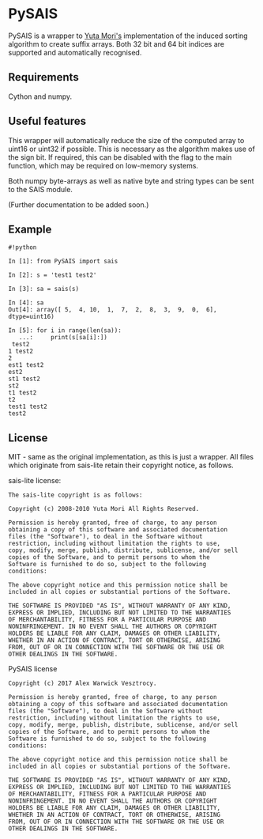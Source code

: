 # PySAIS #

PySAIS is a wrapper to [Yuta Mori's](https://sites.google.com/site/yuta256/sais) implementation of the induced sorting algorithm to create suffix arrays. Both 32 bit and 64 bit indices are supported and automatically recognised.


## Requirements ##
Cython and numpy. 


## Useful features ##
This wrapper will automatically reduce the size of the computed array to uint16 or uint32 if possible. This is necessary as the algorithm makes use of the sign bit. If required, this can be disabled with the flag to the main function, which may be required on low-memory systems.

Both numpy byte-arrays as well as native byte and string types can be sent to the SAIS module.


(Further documentation to be added soon.)

## Example ##

```
#!python

In [1]: from PySAIS import sais

In [2]: s = 'test1 test2'

In [3]: sa = sais(s)

In [4]: sa
Out[4]: array([ 5,  4, 10,  1,  7,  2,  8,  3,  9,  0,  6], dtype=uint16)

In [5]: for i in range(len(sa)):
   ...:     print(s[sa[i]:])
 test2
1 test2
2
est1 test2
est2
st1 test2
st2
t1 test2
t2
test1 test2
test2

```

## License ##
MIT - same as the original implementation, as this is just a wrapper. All files which originate from sais-lite retain their copyright notice, as follows.

sais-lite license:
```
The sais-lite copyright is as follows:

Copyright (c) 2008-2010 Yuta Mori All Rights Reserved.

Permission is hereby granted, free of charge, to any person
obtaining a copy of this software and associated documentation
files (the "Software"), to deal in the Software without
restriction, including without limitation the rights to use,
copy, modify, merge, publish, distribute, sublicense, and/or sell
copies of the Software, and to permit persons to whom the
Software is furnished to do so, subject to the following
conditions:

The above copyright notice and this permission notice shall be
included in all copies or substantial portions of the Software.

THE SOFTWARE IS PROVIDED "AS IS", WITHOUT WARRANTY OF ANY KIND,
EXPRESS OR IMPLIED, INCLUDING BUT NOT LIMITED TO THE WARRANTIES
OF MERCHANTABILITY, FITNESS FOR A PARTICULAR PURPOSE AND
NONINFRINGEMENT. IN NO EVENT SHALL THE AUTHORS OR COPYRIGHT
HOLDERS BE LIABLE FOR ANY CLAIM, DAMAGES OR OTHER LIABILITY,
WHETHER IN AN ACTION OF CONTRACT, TORT OR OTHERWISE, ARISING
FROM, OUT OF OR IN CONNECTION WITH THE SOFTWARE OR THE USE OR
OTHER DEALINGS IN THE SOFTWARE.
```

PySAIS license
```
Copyright (c) 2017 Alex Warwick Vesztrocy.

Permission is hereby granted, free of charge, to any person
obtaining a copy of this software and associated documentation
files (the "Software"), to deal in the Software without
restriction, including without limitation the rights to use,
copy, modify, merge, publish, distribute, sublicense, and/or sell
copies of the Software, and to permit persons to whom the
Software is furnished to do so, subject to the following
conditions:

The above copyright notice and this permission notice shall be
included in all copies or substantial portions of the Software.

THE SOFTWARE IS PROVIDED "AS IS", WITHOUT WARRANTY OF ANY KIND,
EXPRESS OR IMPLIED, INCLUDING BUT NOT LIMITED TO THE WARRANTIES
OF MERCHANTABILITY, FITNESS FOR A PARTICULAR PURPOSE AND
NONINFRINGEMENT. IN NO EVENT SHALL THE AUTHORS OR COPYRIGHT
HOLDERS BE LIABLE FOR ANY CLAIM, DAMAGES OR OTHER LIABILITY,
WHETHER IN AN ACTION OF CONTRACT, TORT OR OTHERWISE, ARISING
FROM, OUT OF OR IN CONNECTION WITH THE SOFTWARE OR THE USE OR
OTHER DEALINGS IN THE SOFTWARE.
```